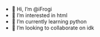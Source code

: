 - 👋 Hi, I’m @iFrogi
- 👀 I’m interested in html
- 🌱 I’m currently learning python
- 💞️ I’m looking to collaborate on idk


<!---
iFrogi/iFrogi is a ✨ special ✨ repository because its `README.md` (this file) appears on your GitHub profile.
You can click the Preview link to take a look at your changes.
--->
